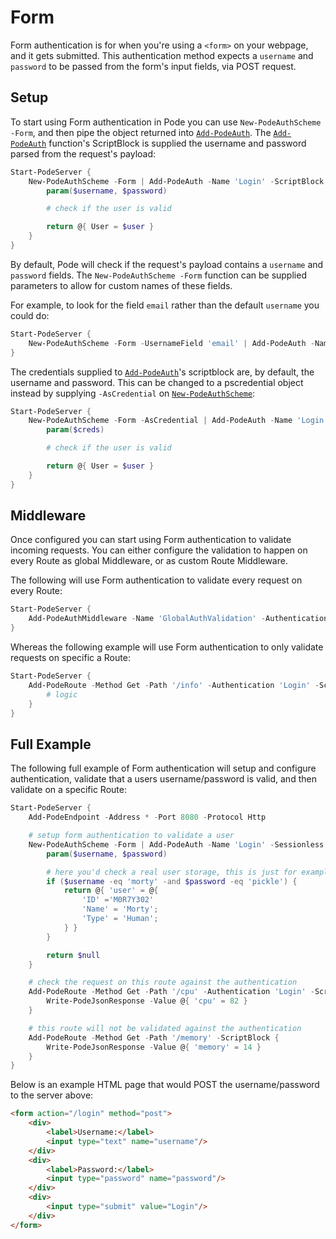 # Form

Form authentication is for when you're using a `<form>` on your webpage, and it gets submitted. This authentication method expects a `username` and `password` to be passed from the form's input fields, via POST request.

## Setup

To start using Form authentication in Pode you can use `New-PodeAuthScheme -Form`, and then pipe the object returned into [`Add-PodeAuth`](../../../../Functions/Authentication/Add-PodeAuth). The [`Add-PodeAuth`](../../../../Functions/Authentication/Add-PodeAuth) function's ScriptBlock is supplied the username and password parsed from the request's payload:

```powershell
Start-PodeServer {
    New-PodeAuthScheme -Form | Add-PodeAuth -Name 'Login' -ScriptBlock {
        param($username, $password)

        # check if the user is valid

        return @{ User = $user }
    }
}
```

By default, Pode will check if the request's payload contains a `username` and `password` fields. The `New-PodeAuthScheme -Form` function can be supplied parameters to allow for custom names of these fields.

For example, to look for the field `email` rather than the default `username` you could do:

```powershell
Start-PodeServer {
    New-PodeAuthScheme -Form -UsernameField 'email' | Add-PodeAuth -Name 'Login' -ScriptBlock {}
}
```

The credentials supplied to [`Add-PodeAuth`](../../../../Functions/Authentication/Add-PodeAuth)'s scriptblock are, by default, the username and password. This can be changed to a pscredential object instead by supplying `-AsCredential` on [`New-PodeAuthScheme`](../../../../Functions/Authentication/New-PodeAuthScheme):

```powershell
Start-PodeServer {
    New-PodeAuthScheme -Form -AsCredential | Add-PodeAuth -Name 'Login' -ScriptBlock {
        param($creds)

        # check if the user is valid

        return @{ User = $user }
    }
}
```

## Middleware

Once configured you can start using Form authentication to validate incoming requests. You can either configure the validation to happen on every Route as global Middleware, or as custom Route Middleware.

The following will use Form authentication to validate every request on every Route:

```powershell
Start-PodeServer {
    Add-PodeAuthMiddleware -Name 'GlobalAuthValidation' -Authentication 'Login'
}
```

Whereas the following example will use Form authentication to only validate requests on specific a Route:

```powershell
Start-PodeServer {
    Add-PodeRoute -Method Get -Path '/info' -Authentication 'Login' -ScriptBlock {
        # logic
    }
}
```

## Full Example

The following full example of Form authentication will setup and configure authentication, validate that a users username/password is valid, and then validate on a specific Route:

```powershell
Start-PodeServer {
    Add-PodeEndpoint -Address * -Port 8080 -Protocol Http

    # setup form authentication to validate a user
    New-PodeAuthScheme -Form | Add-PodeAuth -Name 'Login' -Sessionless -ScriptBlock {
        param($username, $password)

        # here you'd check a real user storage, this is just for example
        if ($username -eq 'morty' -and $password -eq 'pickle') {
            return @{ 'user' = @{
                'ID' ='M0R7Y302'
                'Name' = 'Morty';
                'Type' = 'Human';
            } }
        }

        return $null
    }

    # check the request on this route against the authentication
    Add-PodeRoute -Method Get -Path '/cpu' -Authentication 'Login' -ScriptBlock {
        Write-PodeJsonResponse -Value @{ 'cpu' = 82 }
    }

    # this route will not be validated against the authentication
    Add-PodeRoute -Method Get -Path '/memory' -ScriptBlock {
        Write-PodeJsonResponse -Value @{ 'memory' = 14 }
    }
}
```

Below is an example HTML page that would POST the username/password to the server above:

```html
<form action="/login" method="post">
    <div>
        <label>Username:</label>
        <input type="text" name="username"/>
    </div>
    <div>
        <label>Password:</label>
        <input type="password" name="password"/>
    </div>
    <div>
        <input type="submit" value="Login"/>
    </div>
</form>
```
